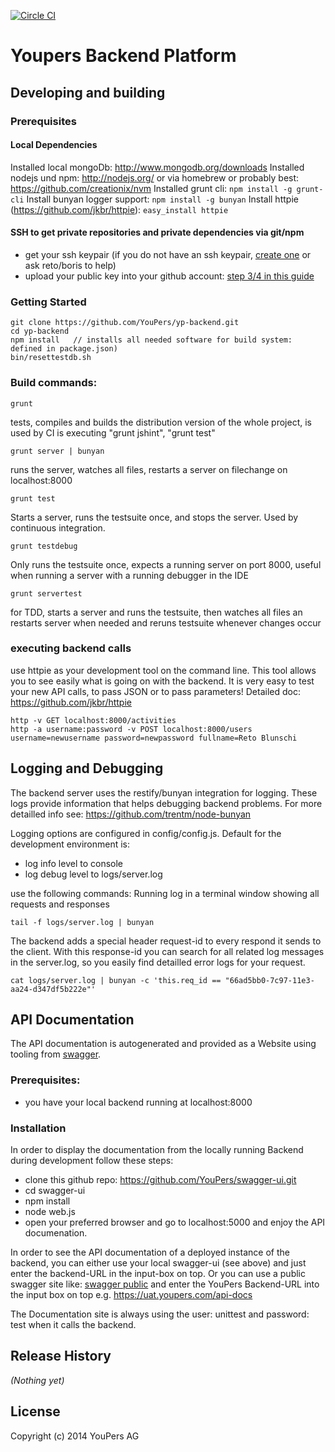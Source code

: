 [![Circle CI](https://circleci.com/gh/YouPers/yp-backend.png?style=badge&circle-token=567d4111261733d616e5f398ea7715e098f562b2)](https://circleci.com/gh/YouPers/yp-backend)

# Youpers Backend Platform



## Developing and building

### Prerequisites

#### Local Dependencies
Installed local mongoDb: http://www.mongodb.org/downloads
Installed nodejs und npm: http://nodejs.org/   or via homebrew  or probably best: https://github.com/creationix/nvm
Installed grunt cli: `npm install -g grunt-cli`
Install bunyan logger support:  `npm install -g bunyan`
Install httpie (https://github.com/jkbr/httpie): `easy_install httpie`

#### SSH to get private repositories and private dependencies via git/npm
- get your ssh keypair (if you do not have an ssh keypair, [create one](https://help.github.com/articles/generating-ssh-keys)
  or ask reto/boris to help)
- upload your public key into your github account: [step 3/4 in this guide](https://help.github.com/articles/generating-ssh-keys) 

### Getting Started
    git clone https://github.com/YouPers/yp-backend.git
    cd yp-backend
    npm install   // installs all needed software for build system: defined in package.json)
    bin/resettestdb.sh

### Build commands:

    grunt
tests, compiles and builds the distribution version of the whole project, is used by CI
is executing "grunt jshint", "grunt test"

    grunt server | bunyan
runs the server, watches all files, restarts a server on filechange on localhost:8000

    grunt test
Starts a server, runs the testsuite once, and stops the server. Used by continuous integration.

    grunt testdebug
Only runs the testsuite once, expects a running server on port 8000, useful when running a server with a running debugger
in the IDE

    grunt servertest
for TDD, starts a server and runs the testsuite, then watches all files an restarts server when needed and reruns
testsuite whenever changes occur


### executing backend calls

use httpie as your development tool on the command line. This tool allows you to see easily what is going on with the backend.
It is very easy to test your new API calls, to pass JSON or to pass parameters!
Detailed doc: https://github.com/jkbr/httpie

    http -v GET localhost:8000/activities
    http -a username:password -v POST localhost:8000/users username=newusername password=newpassword fullname=Reto Blunschi

## Logging and Debugging

The backend server uses the restify/bunyan integration for logging. These logs provide information that
helps debugging backend problems. For more detailled info see: https://github.com/trentm/node-bunyan

Logging options are configured in config/config.js. Default for the development environment is:

- log info level to console
- log debug level to logs/server.log

use the following commands:
Running log in a terminal window showing all requests and responses

    tail -f logs/server.log | bunyan

The backend adds a special header request-id to every respond it sends to the client. With this response-id you
can search for all related log messages in the server.log, so you easily find detailled error logs for your request.

    cat logs/server.log | bunyan -c 'this.req_id == "66ad5bb0-7c97-11e3-aa24-d347df5b222e"'

## API Documentation

The API documentation is autogenerated and provided as a Website using tooling from  [swagger](https://developers.helloreverb.com/swagger/).

### Prerequisites:
- you have your local backend running at localhost:8000

### Installation
In order to display the documentation from the locally running Backend during development follow these steps:

- clone this github repo: https://github.com/YouPers/swagger-ui.git
- cd swagger-ui
- npm install
- node web.js
- open your preferred browser and go to localhost:5000 and enjoy the API documenation.

In order to see the API documentation of a deployed instance of the backend, you can either use your local swagger-ui (see
above) and just enter the backend-URL in the input-box on top. Or you can use a public swagger site like:
[swagger public](http://petstore.swagger.wordnik.com/) and enter the YouPers Backend-URL into the input box on
top e.g. https://uat.youpers.com/api-docs

The Documentation site is always using the user: unittest and password: test when it calls the backend.


## Release History
_(Nothing yet)_

## License
Copyright (c) 2014 YouPers AG
